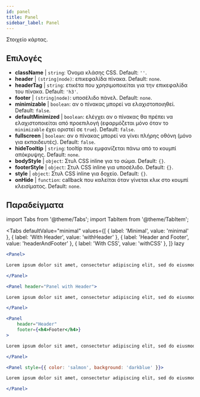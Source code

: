 ```yaml
---
id: panel 
title: Panel
sidebar_label: Panel
---
```


Στοιχείο κάρτας.

## Επιλογές

* __className__ | `string`: Όνομα κλάσης CSS. Default: `''`.
* __header__ | `(string|node)`: επικεφαλίδα πίνακα. Default: `none`.
* __headerTag__ | `string`: ετικέτα που χρησιμοποιείται για την επικεφαλίδα του πίνακα. Default: `'h3'`.
* __footer__ | `(string|node)`: υποσέλιδο πάνελ. Default: `none`.
* __minimizable__ | `boolean`: αν ο πίνακας μπορεί να ελαχιστοποιηθεί. Default: `false`.
* __defaultMinimized__ | `boolean`: ελέγχει αν ο πίνακας θα πρέπει να ελαχιστοποιείται από προεπιλογή (εφαρμόζεται μόνο όταν το `minimizable` έχει οριστεί σε `true`). Default: `false`.
* __fullscreen__ | `boolean`: αν ο πίνακας μπορεί να γίνει πλήρης οθόνη (μόνο για εκπαιδευτές). Default: `false`.
* __hideTooltip__ | `string`: tooltip που εμφανίζεται πάνω από το κουμπί απόκρυψης. Default: `none`.
* __bodyStyle__ | `object`: Στυλ CSS inline για το σώμα. Default: `{}`.
* __footerStyle__ | `object`: Στυλ CSS inline για υποσέλιδο. Default: `{}`.
* __style__ | `object`: Στυλ CSS inline για δοχείο. Default: `{}`.
* __onHide__ | `function`: callback που καλείται όταν γίνεται κλικ στο κουμπί κλεισίματος. Default: `none`.


## Παραδείγματα

import Tabs from '@theme/Tabs';
import TabItem from '@theme/TabItem';

<Tabs
    defaultValue="minimal"
    values={[
        { label: 'Minimal', value: 'minimal' },
        { label: 'With Header', value: 'withHeader' },
        { label: 'Header and Footer', value: 'headerAndFooter' },
        { label: 'With CSS', value: 'withCSS' },
    ]}
    lazy
>

<TabItem value="minimal">

```jsx live
<Panel>

Lorem ipsum dolor sit amet, consectetur adipiscing elit, sed do eiusmod tempor incididunt ut labore et dolore magna aliqua. Ut enim ad minim veniam, quis nostrud exercitation ullamco laboris nisi ut aliquip ex ea commodo consequat. Duis aute irure dolor in reprehenderit in voluptate velit esse cillum dolore eu fugiat nulla pariatur. Excepteur sint occaecat cupidatat non proident, sunt in culpa qui officia deserunt mollit anim id est laborum.

</Panel>
```

</TabItem>

<TabItem value="withHeader">

```jsx live
<Panel header="Panel with Header">

Lorem ipsum dolor sit amet, consectetur adipiscing elit, sed do eiusmod tempor incididunt ut labore et dolore magna aliqua. Ut enim ad minim veniam, quis nostrud exercitation ullamco laboris nisi ut aliquip ex ea commodo consequat. Duis aute irure dolor in reprehenderit in voluptate velit esse cillum dolore eu fugiat nulla pariatur. Excepteur sint occaecat cupidatat non proident, sunt in culpa qui officia deserunt mollit anim id est laborum.

</Panel>
```

</TabItem>

<TabItem value="headerAndFooter">

```jsx live
<Panel 
    header="Header" 
    footer={<h4>Footer</h4>}
>

Lorem ipsum dolor sit amet, consectetur adipiscing elit, sed do eiusmod tempor incididunt ut labore et dolore magna aliqua. Ut enim ad minim veniam, quis nostrud exercitation ullamco laboris nisi ut aliquip ex ea commodo consequat. Duis aute irure dolor in reprehenderit in voluptate velit esse cillum dolore eu fugiat nulla pariatur. Excepteur sint occaecat cupidatat non proident, sunt in culpa qui officia deserunt mollit anim id est laborum.

</Panel>
```

</TabItem>

<TabItem value="withCSS">

```jsx live
<Panel style={{ color: 'salmon', background: 'darkblue' }}>

Lorem ipsum dolor sit amet, consectetur adipiscing elit, sed do eiusmod tempor incididunt ut labore et dolore magna aliqua. Ut enim ad minim veniam, quis nostrud exercitation ullamco laboris nisi ut aliquip ex ea commodo consequat. Duis aute irure dolor in reprehenderit in voluptate velit esse cillum dolore eu fugiat nulla pariatur. Excepteur sint occaecat cupidatat non proident, sunt in culpa qui officia deserunt mollit anim id est laborum.

</Panel>
```

</TabItem>

</Tabs>
